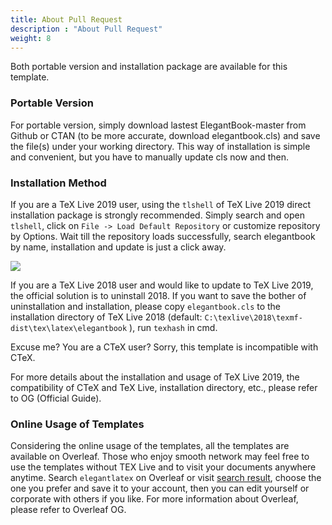 ```yaml
---
title: About Pull Request
description : "About Pull Request"
weight: 8
---
```


Both portable version and installation package are available for this template.

### Portable Version

For portable version, simply download lastest ElegantBook-master from Github or CTAN (to be more accurate, download elegantbook.cls) and save the file(s) under your working directory. This way of installation is simple and convenient, but you have to manually update cls now and then.

### Installation Method

If you are a TeX Live 2019 user, using the `tlshell` of TeX Live 2019 direct installation package is strongly recommended. Simply search and open `tlshell`, click on `File -> Load Default Repository` or customize repository by Options. Wait till the repository loads successfully, search elegantbook by name, installation and update is just a click away.

![](https://raw.githubusercontent.com/wiki/izinngo/public/image/tlshell.png)

If you are a TeX Live 2018 user and would like to update to TeX Live 2019, the official solution is to uninstall 2018. If you want to save the bother of uninstallation and installation, please copy `elegantbook.cls` to the installation directory of TeX Live 2018 (default: `C:\texlive\2018\texmf-dist\tex\latex\elegantbook` ), run `texhash` in cmd.

Excuse me? You are a  CTeX user? Sorry, this template is incompatible with CTeX.

For more details about the installation and usage of TeX Live 2019, the compatibility of CTeX and TeX Live, installation directory, etc., please refer to OG (Official Guide).

### Online Usage of Templates

Considering the online usage of the templates, all the templates are available on Overleaf.
Those who enjoy smooth network may feel free to use the templates without TEX Live and to visit
your documents anywhere anytime. Search `elegantlatex` on Overleaf or visit [search result](https://www.overleaf.com/latex/templates?addsearch=elegantlatex),
choose the one you prefer and save it to your account, then you can edit yourself or corporate
with others if you like. For more information about Overleaf, please refer to Overleaf OG.

